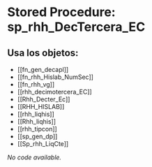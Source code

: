 # Stored Procedure: sp_rhh_DecTercera_EC

## Usa los objetos:
- [[fn_gen_decapl]]
- [[fn_rhh_Hislab_NumSec]]
- [[fn_rhh_vg]]
- [[rhh_decimotercera_EC]]
- [[Rhh_Decter_Ec]]
- [[RHH_HISLAB]]
- [[rhh_liqhis]]
- [[Rhh_liqhis]]
- [[rhh_tipcon]]
- [[sp_gen_dp]]
- [[Sp_rhh_LiqCte]]

*No code available.*
